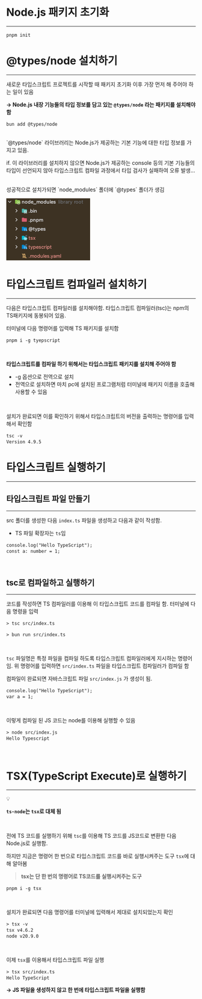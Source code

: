 # Node.js 패키지 초기화

---

```tsx
pnpm init
```


# @types/node 설치하기

---

새로운 타입스크립트 프로젝트를 시작할 때 패키지 초기화 이후 가장 먼저 해 주어야 하는 일이 있음

**→ Node.js 내장 기능들의 타입 정보를 담고 있는 `@types/node` 라는 패키지를 설치해야 함**

```tsx
bun add @types/node
```
<br>
`@types/node` 라이브러리는 Node.js가 제공하는 기본 기능에 대한 타입 정보를 가지고 있음.

if. 이 라이브러리를 설치하지 않으면 Node.js가 제공하는 console 등의 기본 기능들의 타입이 선언되지 않아 타입스크립트 컴파일 과정에서 타입 검사가 실패하여 오류 발생…

<br>
성공적으로 설치가되면 `node_modules` 폴더에 `@types` 폴더가 생김

![img_10.png](../img/img_10.png)  

# 타입스크립트 컴파일러 설치하기

---

다음은 타입스크립트 컴파일러를 설치해야함. 타입스크립트 컴파일러(tsc)는 npm의 TS패키지에 동봉되어 있음.

터미널에 다음 명령어를 입력해 TS 패키지를 설치함

```tsx
pnpm i -g tyepscript
```  

<br>

**타입스크립트를 컴파일 하기 위해서는 타입스크립트 패키지를 설치해 주어야 함**

- -g 옵션으로 전역으로 설치
- 전역으로 설치하면 마치 pc에 설치된 프로그램처럼 터미널에 패키지 이름을 호출해 사용할 수 있음

<br>

설치가 완료되면 이를 확인하기 위해서 타입스크립트의 버전을 출력하는 명령어를 입력해서 확인함

```tsx
tsc -v
Version 4.9.5
```

# 타입스크립트 실행하기

---

## 타입스크립트 파일 만들기

---

src 폴더를 생성한 다음 `index.ts` 파일을 생성하고 다음과 같이 작성함.

- TS 파일 확장자는 `ts`임

```tsx
console.log("Hello TypeScript");
const a: number = 1;
```

<br>

## tsc로 컴파일하고 실행하기

---

코드를 작성하면 TS 컴파일러를 이용해 이 타입스크립트 코드를 컴파일 함. 터미널에 다음 명령을 입력

```tsx
> tsc src/index.ts
```

```tsx
> bun run src/index.ts
```

<br>

`tsc` 파일명은 특정 파일을 컴파일 하도록 타입스크립트 컴파일러에게 지시하는 명령어임. 위 명령어를 입력하면 `src/index.ts` 파일을 타입스크립트 컴파일러가 컴파일 함

컴파일이 완료되면 자바스크립트 파일 `src/index.js` 가 생성이 됨.

```tsx
console.log("Hello TypeScript");
var a = 1;
```
<br>

이렇게 컴파일 된 JS 코드는 node를 이용해 실행할 수 있음

```tsx
> node src/index.js
Hello Typescript
```

<br>

# TSX(TypeScript Execute)로 실행하기

---

<aside>
💡

**`ts-node`는 `tsx`로 대체 됨**

</aside>
<br>

전에 TS 코드를 실행하기 위해 `tsc`를 이용해 TS 코드를 JS코드로 변환한 다음 Node.js로 실행함.

하지만 지금은 명령어 한 번으로 타입스크립트 코드를 바로 실행시켜주는 도구 `tsx`에 대해 알아봄

> **tsx는 단 한 번의 명령어로 TS코드를 실행시켜주는 도구**
>

```tsx
pnpm i -g tsx
```

<br>

설치가 완료되면 다음 명령어를 터미널에 입력해서 제대로 설치되었는지 확인

```tsx
> tsx -v
tsx v4.6.2
node v20.9.0
```

<br>

이제 `tsx`를 이용해서 타입스크립트 파일 실행

```tsx
> tsx src/index.ts
Hello TypeScript
```

**→ JS 파일을 생성하지 않고 한 번에 타입스크립트 파일을 실행함**
